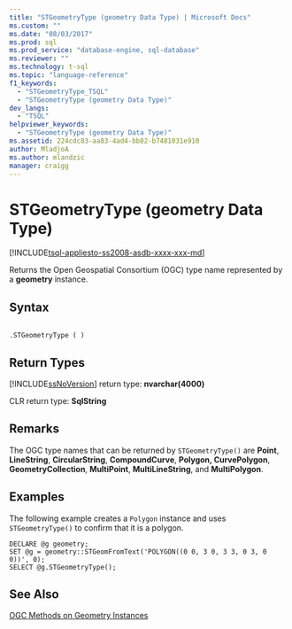 ```yaml
---
title: "STGeometryType (geometry Data Type) | Microsoft Docs"
ms.custom: ""
ms.date: "08/03/2017"
ms.prod: sql
ms.prod_service: "database-engine, sql-database"
ms.reviewer: ""
ms.technology: t-sql
ms.topic: "language-reference"
f1_keywords: 
  - "STGeometryType_TSQL"
  - "STGeometryType (geometry Data Type)"
dev_langs: 
  - "TSQL"
helpviewer_keywords: 
  - "STGeometryType (geometry Data Type)"
ms.assetid: 224cdc83-aa83-4ad4-bb82-b7481031e910
author: MladjoA
ms.author: mlandzic 
manager: craigg
---
```

# STGeometryType (geometry Data Type)
[!INCLUDE[tsql-appliesto-ss2008-asdb-xxxx-xxx-md](../../includes/tsql-appliesto-ss2008-asdb-xxxx-xxx-md.md)]

Returns the Open Geospatial Consortium (OGC) type name represented by a **geometry** instance.
  
## Syntax  
  
```  
  
.STGeometryType ( )  
```  
  
## Return Types  
 [!INCLUDE[ssNoVersion](../../includes/ssnoversion-md.md)] return type: **nvarchar(4000)**  
  
 CLR return type: **SqlString**  
  
## Remarks  
 The OGC type names that can be returned by `STGeometryType()` are **Point**, **LineString**, **CircularString**, **CompoundCurve**, **Polygon, CurvePolygon**, **GeometryCollection**, **MultiPoint**, **MultiLineString**, and **MultiPolygon**.  
  
## Examples  
 The following example creates a `Polygon` instance and uses `STGeometryType()` to confirm that it is a polygon.  
  
```  
DECLARE @g geometry;  
SET @g = geometry::STGeomFromText('POLYGON((0 0, 3 0, 3 3, 0 3, 0 0))', 0);  
SELECT @g.STGeometryType();  
```  
  
## See Also  
 [OGC Methods on Geometry Instances](../../t-sql/spatial-geometry/ogc-methods-on-geometry-instances.md)  
  
  

